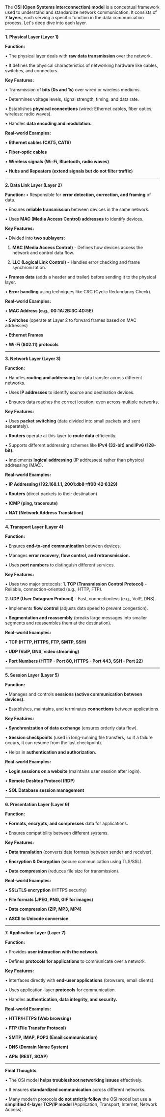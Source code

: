 The **OSI (Open Systems Interconnection) model** is a conceptual framework used to understand and standardize network communication. It consists of **7 layers**, each serving a specific function in the data communication process. Let's deep dive into each layer.

---

**1. Physical Layer (Layer 1)**

**Function:**

•	The physical layer deals with **raw data transmission** over the network.

•	It defines the physical characteristics of networking hardware like cables, switches, and connectors.

**Key Features:**

•	Transmission of **bits (0s and 1s)** over wired or wireless mediums.

•	Determines voltage levels, signal strength, timing, and data rate.

•	Establishes **physical connections** (wired: Ethernet cables, fiber optics; wireless: radio waves).

•	Handles **data encoding and modulation.**

**Real-world Examples:**

•	**Ethernet cables (CAT5, CAT6)**

•	**Fiber-optic cables**

•	**Wireless signals (Wi-Fi, Bluetooth, radio waves)**

•	**Hubs and Repeaters (extend signals but do not filter traffic)**

---

**2. Data Link Layer (Layer 2)**

**Function:**
•	Responsible for **error detection, correction, and framing** of data.

•	Ensures **reliable transmission** between devices in the same network.

•	Uses **MAC (Media Access Control) addresses** to identify devices.

**Key Features:**

•	Divided into **two sublayers:**

1.	**MAC (Media Access Control)** - Defines how devices access the network and control data flow.
  
2.	**LLC (Logical Link Control)** - Handles error checking and frame synchronization.

•	**Frames data** (adds a header and trailer) before sending it to the physical layer.

•	**Error handling** using techniques like CRC (Cyclic Redundancy Check).

**Real-world Examples:**

•	**MAC Address (e.g., 00:1A:2B:3C:4D:5E)**

•	**Switches** (operate at Layer 2 to forward frames based on MAC addresses)

•	**Ethernet Frames**

•	**Wi-Fi (802.11) protocols**

---

**3. Network Layer (Layer 3)**

**Function:**

•	Handles **routing and addressing** for data transfer across different networks.

•	Uses **IP addresses** to identify source and destination devices.

•	Ensures data reaches the correct location, even across multiple networks.

**Key Features:**

•	Uses **packet switching** (data divided into small packets and sent separately).

•	**Routers** operate at this layer to **route data** efficiently.

•	Supports different addressing schemes like **IPv4 (32-bit) and IPv6 (128-bit).**

•	Implements **logical addressing** (IP addresses) rather than physical addressing (MAC).

**Real-world Examples:**

•	**IP Addressing (192.168.1.1, 2001:db8::ff00:42:8329)**

•	**Routers** (direct packets to their destination)

•	**ICMP (ping, traceroute)**

•	**NAT (Network Address Translation)**

---

**4. Transport Layer (Layer 4)**

**Function:**

•	Ensures **end-to-end communication** between devices.

•	Manages **error recovery, flow control, and retransmission.**

•	Uses **port numbers** to distinguish different services.

**Key Features:**

•	Uses two major protocols:
**1.	TCP (Transmission Control Protocol)** - Reliable, connection-oriented (e.g., HTTP, FTP).
  
**2.	UDP (User Datagram Protocol)** - Fast, connectionless (e.g., VoIP, DNS).

•	Implements **flow control** (adjusts data speed to prevent congestion).

•	**Segmentation and reassembly** (breaks large messages into smaller segments and reassembles them at the destination).

**Real-world Examples:**

•	**TCP (HTTP, HTTPS, FTP, SMTP, SSH)**

•	**UDP (VoIP, DNS, video streaming)**

•	**Port Numbers (HTTP - Port 80, HTTPS - Port 443, SSH - Port 22)**

---

**5. Session Layer (Layer 5)**

**Function:**

•	Manages and controls **sessions (active communication between devices).**

•	Establishes, maintains, and terminates **connections** between applications.

**Key Features:**

•	**Synchronization of data exchange** (ensures orderly data flow).

•	**Session checkpoints** (used in long-running file transfers, so if a failure occurs, it can resume from the last checkpoint).

•	Helps in **authentication and authorization.**

**Real-world Examples:**

•	**Login sessions on a website** (maintains user session after login).

•	**Remote Desktop Protocol (RDP)**

•	**SQL Database session management**

---

**6. Presentation Layer (Layer 6)**

**Function:**

•	**Formats, encrypts, and compresses** data for applications.

•	Ensures compatibility between different systems.

**Key Features:**

•	**Data translation** (converts data formats between sender and receiver).

•	**Encryption & Decryption** (secure communication using TLS/SSL).

•	**Data compression** (reduces file size for transmission).

**Real-world Examples:**

•	**SSL/TLS encryption** (HTTPS security)

•	**File formats (JPEG, PNG, GIF for images)**

•	**Data compression (ZIP, MP3, MP4)**

•	**ASCII to Unicode conversion**

---

**7. Application Layer (Layer 7)**

**Function:**

•	Provides **user interaction with the network.**

•	Defines **protocols for applications** to communicate over a network.

**Key Features:**

•	Interfaces directly with **end-user applications** (browsers, email clients).

•	Uses application-layer **protocols** for communication.

•	Handles **authentication, data integrity, and security.**

**Real-world Examples:**

•	**HTTP/HTTPS (Web browsing)**

•	**FTP (File Transfer Protocol)**

•	**SMTP, IMAP, POP3 (Email communication)**

•	**DNS (Domain Name System)**

•	**APIs (REST, SOAP)**

---

**Final Thoughts**

•	The OSI model **helps troubleshoot networking issues** effectively.

•	It ensures **standardized communication** across different networks.

•	Many modern protocols **do not strictly follow** the OSI model but use a **simplified 4-layer TCP/IP model** (Application, Transport, Internet, Network Access).
